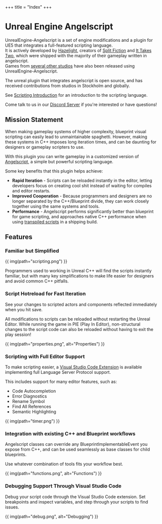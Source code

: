 +++
title = "Index"
+++

# Unreal Engine Angelscript
UnrealEngine-Angelscript is a set of engine modifications and a plugin for UE5 that integrates a
full-featured scripting language.  
It is actively developed by [Hazelight](http://hazelight.se), creators of [Split Fiction](https://www.ea.com/games/split-fiction/split-fiction) and [It Takes Two](https://www.ea.com/games/it-takes-two), which were shipped with the majority of their gameplay written in angelscript.  
Games from [several other studios](project/resources) have also been released using UnrealEngine-Angelscript.

The unreal plugin that integrates angelscript is open source, and has received contributions from studios in Stockholm and globally.

See [Scripting Introduction](getting-started/introduction) for an introduction to the scripting language.

Come talk to us in our [Discord Server](https://discord.gg/39wmC2e) if you're interested or have questions!

## Mission Statement
When making gameplay systems of higher complexity, blueprint visual scripting can easily lead to unmaintainable spaghetti.
However, making these systems in C++ imposes long iteration times, and can be daunting for designers or gameplay scripters to use.

With this plugin you can write gameplay in a customized version of [Angelscript](https://www.angelcode.com/angelscript/), a simple but powerful scripting language.

Some key benefits that this plugin helps achieve:
* **Rapid Iteration** - Scripts can be reloaded instantly in the editor, letting developers focus on creating cool shit instead of waiting for compiles and editor restarts.
* **Improved Cooperation** - Because programmers and designers are no longer separated by the C++/Blueprint divide, they can work closely together using the same systems and tools.
* **Performance** - Angelscript performs significantly better than blueprint for game scripting, and approaches native C++ performance when using [transpiled scripts](/cpp-bindings/precompiled-data) in a shipping build.

## Features
### Familiar but Simplified

{{ img(path="scripting.png") }}

Programmers used to working in Unreal C++ will find the scripts instantly familiar, but with many key simplifications to make life easier for designers and avoid common C++ pitfalls.

### Script Hotreload for Fast Iteration
See your changes to scripted actors and components reflected immediately when you hit save.

All modifications to scripts can be reloaded without restarting the Unreal Editor.
While running the game in PIE (Play In Editor), non-structural changes to the script code can also be reloaded without having to exit the play session!

{{ img(path="properties.png", alt="Properties") }}

### Scripting with Full Editor Support

To make scripting easier, a [Visual Studio Code Extension](https://marketplace.visualstudio.com/items?itemName=Hazelight.unreal-angelscript) is available implementing full Language Server Protocol support.

This includes support for many editor features, such as:
* Code Autocompletion
* Error Diagnostics
* Rename Symbol
* Find All References
* Semantic Highlighting

{{ img(path="timer.png") }}

### Integration with existing C++ and Blueprint workflows
Angelscript classes can override any BlueprintImplementableEvent you expose from C++,
and can be used seamlessly as base classes for child blueprints.

Use whatever combination of tools fits your workflow best.

{{ img(path="functions.png", alt="Functions") }}

### Debugging Support Through Visual Studio Code
Debug your script code through the Visual Studio Code extension.
Set breakpoints and inspect variables, and step through your scripts to find issues.

{{ img(path="debug.png", alt="Debugging") }}